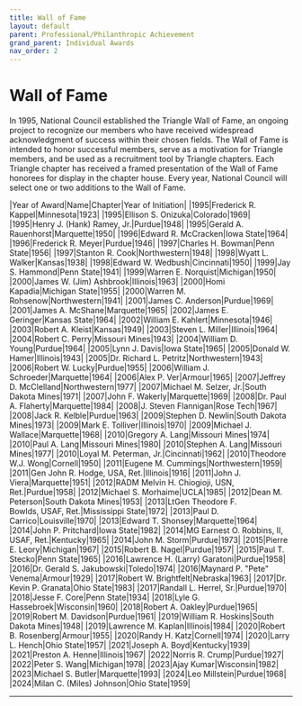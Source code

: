 ```yaml
---
title: Wall of Fame
layout: default
parent: Professional/Philanthropic Achievement
grand_parent: Individual Awards
nav_order: 2
---
```

# Wall of Fame

In 1995, National Council established the Triangle Wall of Fame, an ongoing project to recognize our members who have received widespread acknowledgment of success within their chosen fields. The Wall of Fame is intended to honor successful members, serve as a motivation for Triangle members, and be used as a recruitment tool by Triangle chapters.  Each Triangle chapter has received a framed presentation of the Wall of Fame honorees for display in the chapter house. Every year, National Council will select one or two additions to the Wall of Fame.

|Year of Award|Name|Chapter|Year of Initiation|
|1995|Frederick R. Kappel|Minnesota|1923|
|1995|Ellison S. Onizuka|Colorado|1969|
|1995|Henry J. (Hank) Ramey, Jr.|Purdue|1948|
|1995|Gerald A. Rauenhorst|Marquette|1950|
|1996|Edward R. McCracken|Iowa State|1964|
|1996|Frederick R. Meyer|Purdue|1946|
|1997|Charles H. Bowman|Penn State|1956|
|1997|Stanton R. Cook|Northwestern|1948|
|1998|Wyatt L. Walker|Kansas|1938|
|1998|Edward W. Wedbush|Cincinnati|1950|
|1999|Jay S. Hammond|Penn State|1941|
|1999|Warren E. Norquist|Michigan|1950|
|2000|James W. (Jim) Ashbrook|Illinois|1963|
|2000|Homi Kapadia|Michigan State|1955|
|2000|Warren M. Rohsenow|Northwestern|1941|
|2001|James C. Anderson|Purdue|1969|
|2001|James A. McShane|Marquette|1965|
|2002|James E. Geringer|Kansas State|1964|
|2002|William E. Kahlert|Minnesota|1946|
|2003|Robert A. Kleist|Kansas|1949|
|2003|Steven L. Miller|Illinois|1964|
|2004|Robert C. Perry|Missouri Mines|1943|
|2004|William D. Young|Purdue|1964|
|2005|Lynn J. Davis|Iowa State|1965|
|2005|Donald W. Hamer|Illinois|1943|
|2005|Dr. Richard L. Petritz|Northwestern|1943|
|2006|Robert W. Lucky|Purdue|1955|
|2006|William J. Schroeder|Marquette|1964|
|2006|Alex P. Ver|Armour|1965|
|2007|Jeffrey D. McClelland|Northwestern|1977|
|2007|Michael M. Selzer, Jr.|South Dakota Mines|1971|
|2007|John F. Wakerly|Marquette|1969|
|2008|Dr. Paul A. Flaherty|Marquette|1984|
|2008|J. Steven Flannigan|Rose Tech|1967|
|2008|Jack R. Kelble|Purdue|1963|
|2009|Stephen D. Newlin|South Dakota Mines|1973|
|2009|Mark E. Tolliver|Illinois|1970|
|2009|Michael J. Wallace|Marquette|1968|
|2010|Gregory A. Lang|Missouri Mines|1974|
|2010|Paul A. Lang|Missouri Mines|1980|
|2010|Stephen A. Lang|Missouri Mines|1977|
|2010|Loyal M. Peterman, Jr.|Cincinnati|1962|
|2010|Theodore W.J. Wong|Cornell|1950|
|2011|Eugene M. Cummings|Northwestern|1959|
|2011|Gen John R. Hodge, USA, Ret.|Illinois|1916|
|2011|John J. Viera|Marquette|1951|
|2012|RADM Melvin H. Chiogioji, USN, Ret.|Purdue|1958|
|2012|Michael S. Morhaime|UCLA|1985|
|2012|Dean M. Peterson|South Dakota Mines|1953|
|2013|LtGen Theodore F. Bowlds, USAF, Ret.|Mississippi State|1972|
|2013|Paul D. Carrico|Louisville|1970|
|2013|Edward T. Shonsey|Marquette|1964|
|2014|John P. Pritchard|Iowa State|1982|
|2014|MG Earnest O. Robbins, II, USAF, Ret.|Kentucky|1965|
|2014|John M. Storm|Purdue|1973|
|2015|Pierre E. Leory|Michigan|1967|
|2015|Robert B. Nagel|Purdue|1957|
|2015|Paul T. Stecko|Penn State|1965|
|2016|Lawrence H. (Larry) Garatoni|Purdue|1958|
|2016|Dr. Gerald S. Jakubowski|Toledo|1974|
|2016|Maynard P. "Pete" Venema|Armour|1929|
|2017|Robert W. Brightfelt|Nebraska|1963|
|2017|Dr. Kevin P. Granata|Ohio State|1983|
|2017|Randall L. Herrel, Sr.|Purdue|1970|
|2018|Jesse F. Core|Penn State|1934|
|2018|Lyle G. Hassebroek|Wisconsin|1960|
|2018|Robert A. Oakley|Purdue|1965|
|2019|Robert M. Davidson|Purdue|1961|
|2019|William R. Hoskins|South Dakota Mines|1948|
|2019|Lawrence M. Kaplan|Illinois|1984|
|2020|Robert B. Rosenberg|Armour|1955|
|2020|Randy H. Katz|Cornell|1974|
|2020|Larry L. Hench|Ohio State|1957|
|2021|Joseph A. Boyd|Kentucky|1939|
|2021|Preston A. Henne|Illinois|1967|
|2022|Norris R. Crump|Purdue|1927|
|2022|Peter S. Wang|Michigan|1978|
|2023|Ajay Kumar|Wisconsin|1982|
|2023|Michael S. Butler|Marquette|1993|
|2024|Leo Millstein|Purdue|1968|
|2024|Milan C. (Miles) Johnson|Ohio State|1959|

----